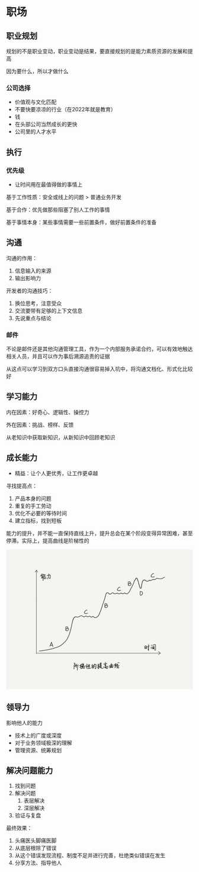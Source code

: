 
# 职场

## 职业规划

规划的不是职业变动，职业变动是结果，要直接规划的是能力素质资源的发展和提高

因为要什么，所以才做什么

### 公司选择

- 价值观与文化匹配
- 不要快要凉凉的行业（在2022年就是教育）
- 钱
- 在头部公司当然成长的更快
- 公司里的人才水平

## 执行

### 优先级

- 让时间用在最值得做的事情上

基于工作性质：安全或线上的问题 > 普通业务开发

基于合作：优先做那些阻塞了别人工作的事情

基于事情本身：某些事情需要一些前置条件，做好前置条件的准备

## 沟通

沟通的作用：

1. 信息输入的来源
2. 输出影响力

开发者的沟通技巧：

1. 换位思考，注意受众
2. 交流要带有足够的上下文信息
3. 先说重点与结论

### 邮件

不论是邮件还是其他沟通管理工具，作为一个内部服务承诺合约，可以有效地触达相关人员，并且可以作为事后溯源追责的证据

从这点可以学习到双方口头直接沟通很容易掉入坑中，将沟通文档化、形式化比较好

## 学习能力

内在因素：好奇心、逻辑性、操控力

外在因素：挑战、榜样、反馈

从老知识中获取新知识，从新知识中回顾老知识

## 成长能力

- 精益：让个人更优秀，让工作更卓越

寻找提高点：

1. 产品本身的问题
2. 重复的手工劳动
3. 优化不必要的等待时间
4. 建立指标，找到短板

能力的提升，并不能一直保持直线上升，提升总会在某个阶段变得异常困难，甚至停滞。实际上，提高曲线是阶梯性的

![2022713203834](/assets/2022713203834.webp)

## 领导力

影响他人的能力

- 技术上的广度或深度
- 对于业务领域极深的理解
- 管理资源、统筹规划

## 解决问题能力

1. 找到问题
2. 解决问题
   1. 表层解决
   2. 深层解决
3. 验证与复盘

最终效果：

1. 头痛医头脚痛医脚
2. 从底层根除了错误
3. 从这个错误发现流程、制度不足并进行完善，杜绝类似错误在发生
4. 分享方法、指导他人

